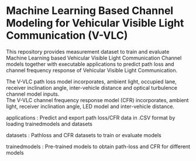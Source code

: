 # Machine Learning Based Channel Modeling for Vehicular Visible Light Communication (V-VLC)

This repository provides measurement dataset to train and evaluate Machine Learning based Vehicular Visible Light Communication Channel models together with executable applications to predict path loss and channel frequency response of Vehicular Visible Light Communication. 

The V-VLC path loss model incorporates, ambient light, occupied lane, receiver inclination angle, inter-vehicle distance and optical turbulence channel model inputs.\
The V-VLC channel frequency response model (CFR) incorporates, ambient light, receiver inclination angle, LED model and inter-vehicle distance. 

applications : Predict and export path loss/CFR data in .CSV format by loading trainedmodels and datasets

datasets : Pathloss and CFR datasets to train or evaluate models

trainedmodels : Pre-trained models to obtain path-loss and CFR for different models


